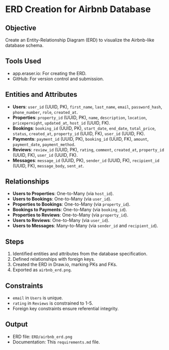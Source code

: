 # ERD Creation for Airbnb Database

## Objective
Create an Entity-Relationship Diagram (ERD) to visualize the Airbnb-like database schema.

## Tools Used
- app.eraser.io: For creating the ERD.
- GitHub: For version control and submission.

## Entities and Attributes
- **Users**: `user_id` (UUID, PK), `first_name`, `last_name`, `email`, `password_hash`, `phone_number`, `role`, `created_at`.
- **Properties**: `property_id` (UUID, PK), `name`, `description`, `location`, `pricepernight`, `updated_at`, `host_id` (UUID, FK).
- **Bookings**: `booking_id` (UUID, PK), `start_date`, `end_date`, `total_price`, `status`, `created_at`, `property_id` (UUID, FK), `user_id` (UUID, FK).
- **Payments**: `payment_id` (UUID, PK), `booking_id` (UUID, FK), `amount`, `payment_date`, `payment_method`.
- **Reviews**: `review_id` (UUID, PK), `rating`, `comment`, `created_at`, `property_id` (UUID, FK), `user_id` (UUID, FK).
- **Messages**: `message_id` (UUID, PK), `sender_id` (UUID, FK), `recipient_id` (UUID, FK), `message_body`, `sent_at`.

## Relationships
- **Users to Properties**: One-to-Many (via `host_id`).
- **Users to Bookings**: One-to-Many (via `user_id`).
- **Properties to Bookings**: One-to-Many (via `property_id`).
- **Bookings to Payments**: One-to-Many (via `booking_id`).
- **Properties to Reviews**: One-to-Many (via `property_id`).
- **Users to Reviews**: One-to-Many (via `user_id`).
- **Users to Messages**: Many-to-Many (via `sender_id` and `recipient_id`).

## Steps
1. Identified entities and attributes from the database specification.
2. Defined relationships with foreign keys.
3. Created the ERD in Draw.io, marking PKs and FKs.
4. Exported as `airbnb_erd.png`.

## Constraints
- `email` in `Users` is unique.
- `rating` in `Reviews` is constrained to 1-5.
- Foreign key constraints ensure referential integrity.

## Output
- ERD file: `ERD/airbnb_erd.png`
- Documentation: This `requirements.md` file.
